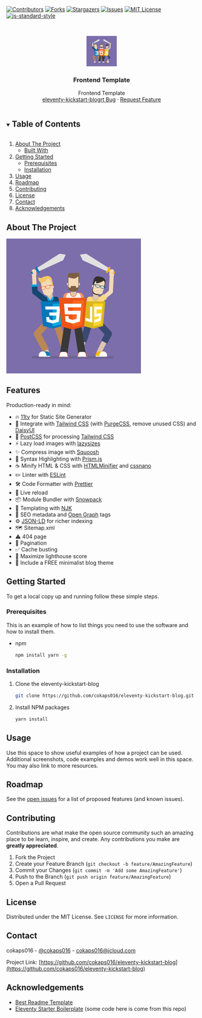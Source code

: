 <!--
*** To avoid retyping too much info. Do a search and replace for the following:
*** cokaps016, eleventy-kickstart-blog, twitter_handle, cokaps016@icloud.com, Frontend Template, project_description
-->

<!-- PROJECT SHIELDS -->
<!--
*** I'm using markdown "reference style" links for readability.
*** Reference links are enclosed in brackets [ ] instead of parentheses ( ).
*** See the bottom of this document for the declaration of the reference variables
*** for contributors-url, forks-url, etc. This is an optional, concise syntax you may use.
*** https://www.markdownguide.org/basic-syntax/#reference-style-links
-->
<!-- markdownlint-disable MD041 MD033 MD030-->

[![Contributors][contributors-shield]][contributors-url]
[![Forks][forks-shield]][forks-url] [![Stargazers][stars-shield]][stars-url]
[![Issues][issues-shield]][issues-url]
[![MIT License][license-shield]][license-url]
[![js-standard-style](https://cdn.rawgit.com/standard/standard/master/badge.svg)](http://standardjs.com)

<!-- PROJECT LOGO -->
<br />
<p align="center">
  <a href="https://github.com/cokaps016/eleventy-kickstart-blog">
    <img src="logo.jpg" alt="Logo" width="80" height="80">
  </a>

  <h3 align="center">Frontend Template</h3>

  <p align="center">
    Frontend Template
    <br />
    <a href="https://github.com/cokaps016/eleventy-kickstart-blog/issues">eleventy-kickstart-blogrt Bug</a>
    ·
    <a href="https://github.com/cokaps016/eleventy-kickstart-blog/issues">Request Feature</a>
  </p>
</p>

<!-- TABLE OF CONTENTS -->
<details open="open">
  <summary><h2 style="display: inline-block">Table of Contents</h2></summary>
  <ol>
    <li>
      <a href="#about-the-project">About The Project</a>
      <ul>
        <li><a href="#built-with">Built With</a></li>
      </ul>
    </li>
    <li>
      <a href="#getting-started">Getting Started</a>
      <ul>
        <li><a href="#prerequisites">Prerequisites</a></li>
        <li><a href="#installation">Installation</a></li>
      </ul>
    </li>
    <li><a href="#usage">Usage</a></li>
    <li><a href="#roadmap">Roadmap</a></li>
    <li><a href="#contributing">Contributing</a></li>
    <li><a href="#license">License</a></li>
    <li><a href="#contact">Contact</a></li>
    <li><a href="#acknowledgements">Acknowledgements</a></li>
  </ol>
</details>

<!-- ABOUT THE PROJECT -->

## About The Project

![Product Name Screen Shot](logo.jpg)

<!-- GETTING STARTED -->

## Features

Production-ready in mind:

-   🔥 [11ty](https://www.11ty.dev) for Static Site Generator
-   🎨 Integrate with [Tailwind CSS](https://tailwindcss.com) (with
    [PurgeCSS](https://purgecss.com), remove unused CSS) and
    [DaisyUI](https://daisyui.com/)
-   💅 [PostCSS](https://postcss.org) for processing
    [Tailwind CSS](https://tailwindcss.com)
-   ⚡️ Lazy load images with [lazysizes](https://github.com/aFarkas/lazysizes)
-   ✨ Compress image with
    [Squoosh](https://github.com/GoogleChromeLabs/squoosh)
-   🎈 Syntax Highlighting with [Prism.js](https://prismjs.com)
-   ☕ Minify HTML & CSS with
    [HTMLMinifier](https://www.npmjs.com/package/html-minifier) and
    [cssnano](https://cssnano.co)
-   ✏️ Linter with [ESLint](https://eslint.org)
-   🛠 Code Formatter with [Prettier](https://prettier.io)
-   💨 Live reload
-   📦 Module Bundler with [Snowpack](https://www.snowpack.dev/)
-   🦊 Templating with <!--[EJS](https://ejs.co) and-->
    [NJK](https://mozilla.github.io/nunjucks/templating.html)
-   🤖 SEO metadata and [Open Graph](https://ogp.me/) tags
-   ⚙️
    [JSON-LD](https://developers.google.com/search/docs/guides/intro-structured-data)
    for richer indexing
-   🗺 Sitemap.xml
-   ⚠️ 404 page
-   📖 Pagination
-   ✅ Cache busting
-   💯 Maximize lighthouse score
-   🌈 Include a FREE minimalist blog theme
<!-- -   🗒 Netlify CMS (optional) -->

## Getting Started

To get a local copy up and running follow these simple steps.

### Prerequisites

This is an example of how to list things you need to use the software and how to
install them.

-   npm

    ```sh
    npm install yarn -g
    ```

### Installation

1. Clone the eleventy-kickstart-blog

    ```sh
    git clone https://github.com/cokaps016/eleventy-kickstart-blog.git
    ```

2. Install NPM packages

    ```sh
    yarn install
    ```

<!-- USAGE EXAMPLES -->

## Usage

Use this space to show useful examples of how a project can be used. Additional
screenshots, code examples and demos work well in this space. You may also link
to more resources.

## Roadmap

See the
[open issues](https://github.com/cokaps016/eleventy-kickstart-blog/issues) for a
list of proposed features (and known issues).

<!-- CONTRIBUTING -->

## Contributing

Contributions are what make the open source community such an amazing place to
be learn, inspire, and create. Any contributions you make are **greatly
appreciated**.

1. Fork the Project
2. Create your Feature Branch (`git checkout -b feature/AmazingFeature`)
3. Commit your Changes (`git commit -m 'Add some AmazingFeature'`)
4. Push to the Branch (`git push origin feature/AmazingFeature`)
5. Open a Pull Request

<!-- LICENSE -->

## License

Distributed under the MIT License. See `LICENSE` for more information.

<!-- CONTACT -->

## Contact

cokaps016 - [@cokaps016](https://twitter.com/cokaps016) - cokaps016@icloud.com

Project Link:
[https://github.com/cokaps016/eleventy-kickstart-blog](https://github.com/cokaps016/eleventy-kickstart-blog)

<!-- ACKNOWLEDGEMENTS -->

## Acknowledgements

-   [Best Readme Template](https://github.com/othneildrew/Best-README-Template)
-   [Eleventy Starter Boilerplate](https://github.com/ixartz/Eleventy-Starter-Boilerplate)
    (some code here is come from this repo)
    <!-- MARKDOWN LINKS & IMAGES -->
    <!-- https://www.markdownguide.org/basic-syntax/#reference-style-links -->

[contributors-shield]:
    https://img.shields.io/github/contributors/cokaps016/eleventy-kickstart-blog.svg?style=for-the-badge
[contributors-url]:
    https://github.com/cokaps016/eleventy-kickstart-blog/graphs/contributors
[forks-shield]:
    https://img.shields.io/github/forks/cokaps016/eleventy-kickstart-blog.svg?style=for-the-badge
[forks-url]:
    https://github.com/cokaps016/eleventy-kickstart-blog/network/members
[stars-shield]:
    https://img.shields.io/github/stars/cokaps016/eleventy-kickstart-blog.svg?style=for-the-badge
[stars-url]: https://github.com/cokaps016/eleventy-kickstart-blog/stargazers
[issues-shield]:
    https://img.shields.io/github/issues/cokaps016/eleventy-kickstart-blog.svg?style=for-the-badge
[issues-url]: https://github.com/cokaps016/eleventy-kickstart-blog/issues
[license-shield]:
    https://img.shields.io/github/license/cokaps016/eleventy-kickstart-blog.svg?style=for-the-badge
[license-url]:
    https://github.com/cokaps016/eleventy-kickstart-blog/blob/master/LICENSE.txt

